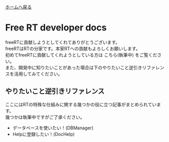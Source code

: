 [ホームへ戻る](/docs/README.md)

# Free RT developer docs

freeRTに貢献しようとしてくれてありがとうございます。  
freeRTはRTの分家です。本家RTへの貢献もよろしくお願いします。  
初めてfreeRTに貢献してくれようとしている方は こちら(執筆中) をご覧ください。  
また、開発中に知りたいことがあった場合は下のやりたいこと逆引きリファレンスを活用してみてください。

## やりたいこと逆引きリファレンス

ここにはRTの特殊な仕組みに関する幾つかの役に立つ記事がまとめられています。  
幾つかは執筆中ですがご了承ください。

* データベースを使いたい！(DBManager)
* Helpに登録したい！(DocHelp)
